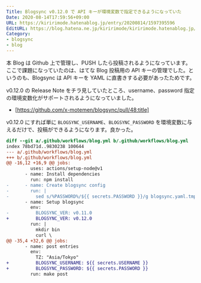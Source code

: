 ```yaml
---
Title: Blogsync v0.12.0 で API キーが環境変数で指定できるようになっていた
Date: 2020-08-14T17:59:56+09:00
URL: https://kiririmode.hatenablog.jp/entry/20200814/1597395596
EditURL: https://blog.hatena.ne.jp/kiririmode/kiririmode.hatenablog.jp/atom/entry/26006613614321389
Category:
- blogsync
- blog
---
```


本 Blog は Github 上で管理し、PUSH したら投稿されるようになっています。
ここで課題になっていたのは、はてな Blog 投稿用の API キーの管理でした。というのも、Blogsync は API キーを YAML に直書きする必要があったためです。

v0.12.0 の Release Note をチラ見していたところ、username、password 指定の環境変数化がサポートされるようになっていました。

- [https://github.com/x-motemen/blogsync/pull/48:title]

v0.12.0 にすれば単に `BLOGSYNC_USERNAME`、`BLOGSYNC_PASSWORD` を環境変数に与えるだけで、投稿ができるようになります。良かった。

```diff
diff --git a/.github/workflows/blog.yml b/.github/workflows/blog.yml
index 78bd71d..9830238 100644
--- a/.github/workflows/blog.yml
+++ b/.github/workflows/blog.yml
@@ -16,12 +16,9 @@ jobs:
         uses: actions/setup-node@v1
       - name: Install dependencies
         run: npm install
-      - name: Create blogsync config
-        run: |
-          sed s/%PASSWORD%/${{ secrets.PASSWORD }}/g blogsync.yaml.tmpl > blogsync.yaml
       - name: Setup blogsync
         env:
-          BLOGSYNC_VER: v0.11.0
+          BLOGSYNC_VER: v0.12.0
         run: |
           mkdir bin
           curl \
@@ -35,4 +32,6 @@ jobs:
       - name: post entries
         env:
           TZ: "Asia/Tokyo"
+          BLOGSYNC_USERNAME: ${{ secrets.USERNAME }}
+          BLOGSYNC_PASSWORD: ${{ secrets.PASSWORD }}
         run: make post
```
